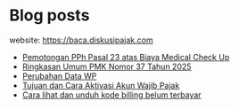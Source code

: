 # Blog posts

website: https://baca.diskusipajak.com

<!-- BLOG-POST-LIST:START -->
- [Pemotongan PPh Pasal 23 atas Biaya Medical Check Up](https://baca.diskusipajak.com/pemotongan-pph-pasal-23-atas-biaya-medical-check-up/)
- [Ringkasan Umum PMK Nomor 37 Tahun 2025](https://baca.diskusipajak.com/ringkasan-umum-pmk-nomor-37-tahun-2025/)
- [Perubahan Data WP](https://baca.diskusipajak.com/perubahan-data-wp/)
- [Tujuan dan Cara Aktivasi Akun Wajib Pajak](https://baca.diskusipajak.com/tujuan-dan-cara-aktivasi-akun-wajib-pajak/)
- [Cara lihat dan unduh kode billing  belum terbayar](https://baca.diskusipajak.com/cara-lihat-dan-unduh-kode-billing-belum-terbayar/)
<!-- BLOG-POST-LIST:END -->

<!--
**kelaspajak/kelaspajak** is a ✨ _special_ ✨ repository because its `README.md` (this file) appears on your GitHub profile.

Here are some ideas to get you started:

- 🔭 I’m currently working on ...
- 🌱 I’m currently learning ...
- 👯 I’m looking to collaborate on ...
- 🤔 I’m looking for help with ...
- 💬 Ask me about ...
- 📫 How to reach me: ...
- 😄 Pronouns: ...
- ⚡ Fun fact: ...
-->
